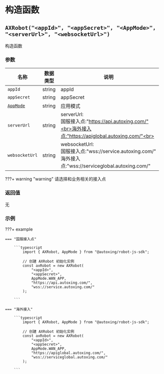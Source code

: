 # 构造函数

## `AXRobot("<appId>", "<appSecret>", "<AppMode>", "<serverUrl>", "<websocketUrl>")`

构造函数

### 参数

| 名称     | 数据类型 | 说明     |
| -------- | -------- | -------- |
| `appId` | string   | appId |
| `appSecret` | string   | appSecret |
| [`AppMode`](../../../Define/Define-AppMode) | string   | 应用模式 |
| `serverUrl` | string   | serverUrl: <br>国服接入点:"https://api.autoxing.com/"<br>海外接入点:"https://apiglobal.autoxing.com/"<br> |
| `websocketUrl` | string   | websocketUrl:<br>国服接入点:"wss://service.autoxing.com/"<br>海外接入点:"wss://serviceglobal.autoxing.com/" |

???+ warning "warning"
    请选择和业务相关的接入点


### 返回值

无

### 示例

???+ example 

    === "国服接入点"

        ```typescript
            import { AXRobot, AppMode } from "@autoxing/robot-js-sdk";

            // 创建 AXRobot 初始化实例
            const axRobot = new AXRobot(
                "<appId>", 
                "<appSecret>",
                AppMode.WAN_APP, 
                "https://api.autoxing.com/", 
                "wss://service.autoxing.com/"
            );

        ```

    === "海外接入"

        ```typescript
            import { AXRobot, AppMode } from "@autoxing/robot-js-sdk";

            // 创建 AXRobot 初始化实例
            const axRobot = new AXRobot(
                "<appId>", 
                "<appSecret>", 
                AppMode.WAN_APP, 
                "https://apiglobal.autoxing.com/", 
                "wss://serviceglobal.autoxing.com/"
            );

        ```